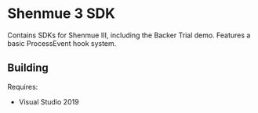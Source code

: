 # Shenmue 3 SDK
Contains SDKs for Shenmue III, including the Backer Trial demo. Features a basic ProcessEvent hook system.

## Building

Requires:

*	Visual Studio 2019
